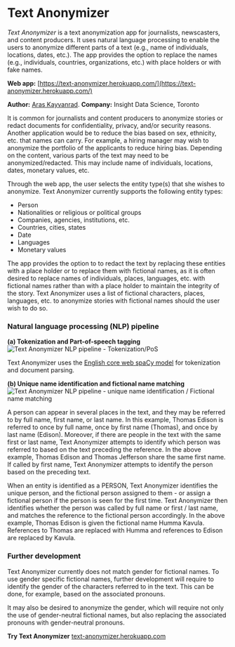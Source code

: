 # Text Anonymizer
*Text Anonymizer* is a text anonymization app for journalists, newscasters, and content producers. It uses natural language processing to enable the users to anonymize different parts of a text (e.g., name of individuals, locations, dates, etc.). The app provides the option to replace the names (e.g., individuals, countries, organizations, etc.) with place holders or with fake names.

**Web app:** [https://text-anonymizer.herokuapp.com/](https://text-anonymizer.herokuapp.com/)

**Author:** [Aras Kayvanrad](https://www.linkedin.com/in/kayvanrad/).
**Company:** Insight Data Science, Toronto

It is common for journalists and content producers to anonymize stories or redact documents for confidentiality, privacy, and/or security reasons. Another application would be to reduce the bias based on sex, ethnicity, etc. that names can carry. For example, a hiring manager may wish to anonymize the portfolio of the applicants to reduce hiring bias. Depending on the content, various parts of the text may need to be anonymized/redacted. This may include name of individuals, locations, dates, monetary values, etc.

Through the web app, the user selects the entity type(s) that she wishes to anonymize. Text Anonymizer currently supports the following entity types: 
- Person
- Nationalities or religious or political groups
- Companies, agencies, institutions, etc.
- Countries, cities, states
- Date
- Languages
- Monetary values 

The app provides the option to to redact the text by replacing these entities with a place holder or to replace them with fictional names, as it is often desired to replace names of individuals, places, languages, etc. with fictional names rather than with a place holder to maintain the integrity of the story. Text Anonymizer uses a list of fictional characters, places, languages, etc. to anonymize stories with fictional names should the user wish to do so.

### Natural language processing (NLP) pipeline
**(a) Tokenization and Part-of-speech tagging**
![Text Anonymizer NLP pipeline - Tokenization/PoS](https://docs.google.com/drawings/d/e/2PACX-1vSGMfKRnL96zDNtUxB4uG6awfr1qi2LIPzv2zDUoO4vynDEj-KWdPGZlS5r0oajGR8_ugf5HfE6niLY/pub?w=1304&h=505)

Text Anonymizer uses the [English core web spaCy model](https://spacy.io/models) for tokenization and document parsing.

**(b) Unique name identification and fictional name matching**
![Text Anonymizer NLP pipeline - unique name identification / Fictional name matching](https://docs.google.com/drawings/d/e/2PACX-1vS0jgQNPEimIfJE8hIQBRvJ0ZEGM52bFyVqbQeAzSCD-P6-cfDKDq528anwX-MdjctdnYYr-3rDgleM/pub?w=1315&h=656)

A person can appear in several places in the text, and they may be referred to by full name, first name, or last name. In this example, Thomas Edison is referred to once by full name, once by first name (Thomas), and once by last name (Edison). Moreover, if there are people in the text with the same first or last name, Text Anonymizer attempts to identify which person was referred to based on the text preceding the reference. In the above example, Thomas Edison and Thomas Jefferson share the same first name. If called by first name, Text Anonymizer attempts to identify the person based on the preceding text.

When an entity is identified as a PERSON, Text Anonymizer identifies the unique person, and the fictional person assigned to them - or assign a fictional person if the person is seen for the first time. Text Anonymizer then identifies whether the person was called by full name or first / last name, and matches the reference to the fictional person accordingly. In the above example, Thomas Edison is given the fictional name Humma Kavula. References to Thomas are replaced with Humma and references to Edison are replaced by Kavula.

### Further development
Text Anonymizer currently does not match gender for fictional names. To use gender specific fictional names, further development will require to identify the gender of the characters referred to in the text. This can be done, for example, based on the associated pronouns.

It may also be desired to anonymize the gender, which will require not only the use of gender-neutral fictional names, but also replacing the associated pronouns with gender-neutral pronouns.


**Try Text Anonymizer** [text-anonymizer.herokuapp.com](https://text-anonymizer.herokuapp.com/)
